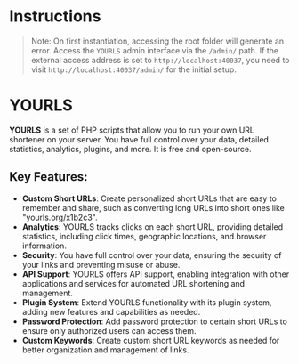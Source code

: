 # Instructions
> Note: On first instantiation, accessing the root folder will generate an error. Access the `YOURLS` admin interface via the `/admin/` path.
If the external access address is set to `http://localhost:40037`, you need to visit `http://localhost:40037/admin/` for the initial setup.

# YOURLS
**YOURLS** is a set of PHP scripts that allow you to run your own URL shortener on your server. You have full control over your data, detailed statistics, analytics, plugins, and more. It is free and open-source.

## Key Features:
- **Custom Short URLs**: Create personalized short URLs that are easy to remember and share, such as converting long URLs into short ones like "yourls.org/x1b2c3".
- **Analytics**: YOURLS tracks clicks on each short URL, providing detailed statistics, including click times, geographic locations, and browser information.
- **Security**: You have full control over your data, ensuring the security of your links and preventing misuse or abuse.
- **API Support**: YOURLS offers API support, enabling integration with other applications and services for automated URL shortening and management.
- **Plugin System**: Extend YOURLS functionality with its plugin system, adding new features and capabilities as needed.
- **Password Protection**: Add password protection to certain short URLs to ensure only authorized users can access them.
- **Custom Keywords**: Create custom short URL keywords as needed for better organization and management of links.